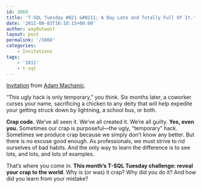 ```yaml
---
id: 3860
title: 'T-SQL Tuesday #021 &#8211; A Day Late and Totally Full Of It.'
date: '2011-08-03T16:10:15+00:00'
author: way0utwest
layout: post
permalink: '/3860'
categories:
    - Invitations
tags:
    - '2011'
    - t-sql
---
```


[Invitation](http://dataeducation.com/t-sql-tuesday-21-a-day-late-and-totally-full-of-it/) from [Adam Machanic](http://dataeducation.com/blog/).

“This ugly hack is only temporary,” you think. Six months later, a coworker curses your name, sacrificing a chicken to any deity that will help expedite your getting struck down by lightning, a school bus, or both.

**Crap code.** We’ve all seen it. We’ve all created it. We’re all guilty. **Yes, even you.** Sometimes our crap is purposeful—the ugly, “temporary” hack. Sometimes we produce crap because we simply don’t know any better. But there is no excuse good enough. As professionals, we must strive to rid ourselves of bad habits. And the only way to learn the difference is to see lots, and lots, and lots of examples.

That’s where you come in. **This month’s T-SQL Tuesday challenge: reveal your crap to the world**. Why is (or was) it crap? Why did you do it? And how did you learn from your mistake?